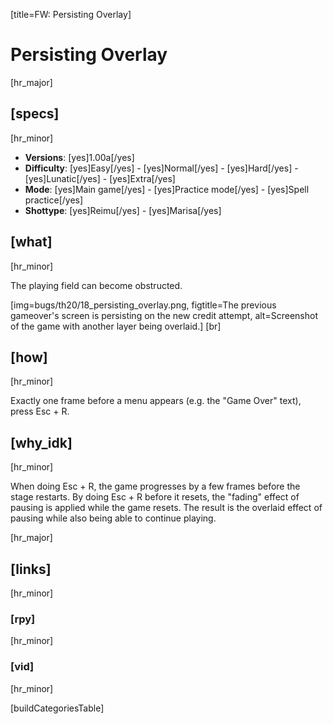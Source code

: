 [title=FW: Persisting Overlay]
# Persisting Overlay
[hr_major]

## [specs]  
[hr_minor]

* **Versions**: [yes]1.00a[/yes]
* **Difficulty**: [yes]Easy[/yes] - [yes]Normal[/yes] - [yes]Hard[/yes] - [yes]Lunatic[/yes] - [yes]Extra[/yes]
* **Mode**: [yes]Main game[/yes] - [yes]Practice mode[/yes] - [yes]Spell practice[/yes]  
* **Shottype**: [yes]Reimu[/yes] - [yes]Marisa[/yes]

## [what]
[hr_minor]

The playing field can become obstructed.

[img=bugs/th20/18_persisting_overlay.png, figtitle=The previous gameover's screen is persisting on the new credit attempt, alt=Screenshot of the game with another layer being overlaid.] [br]

## [how]
[hr_minor]

Exactly one frame before a menu appears (e.g. the "Game Over" text), press Esc + R.

## [why_idk]
[hr_minor]

When doing Esc + R, the game progresses by a few frames before the stage restarts. By doing Esc + R before it resets, the "fading" effect of pausing is applied while the game resets. The result is the overlaid effect of pausing while also being able to continue playing.

[hr_major]
## [links]
[hr_minor]
### [rpy]
[hr_minor]

### [vid]
[hr_minor]


[buildCategoriesTable]